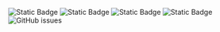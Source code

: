 ![Static Badge](https://img.shields.io/badge/blacklists-60-000000) ![Static Badge](https://img.shields.io/badge/blacklisted-2679292-cc0000) ![Static Badge](https://img.shields.io/badge/whitelisted-2244-00CC00) ![Static Badge](https://img.shields.io/badge/streaming_blacklist-28107-000000) ![GitHub issues](https://img.shields.io/github/issues/fabriziosalmi/blacklists)
